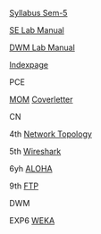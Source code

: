 [Syllabus Sem-5](https://0x0.st/o1s9.pdf) 

[SE Lab Manual](https://0x0.st/o9An.pdf)

[DWM Lab Manual](https://0x0.st/oyAN.docx.pdf)

[Indexpage](https://0x0.st/owsM.pdf)

PCE 

 [MOM](https://0x0.st/oxrU.pdf)
 [Coverletter](https://0x0.st/oxrn.pdf)

CN 
 
 4th [Network Topology](https://0x0.st/ov3S.pdf)
 
 5th [Wireshark](https://0x0.st/ov3a.pdf)
 
 6yh [ALOHA](https://0x0.st/ovnr.pdf)
  
 9th [FTP](https://0x0.st/ov3m.pdf)
 



DWM 

EXP6 [WEKA](https://0x0.st/owsq.pdf)
